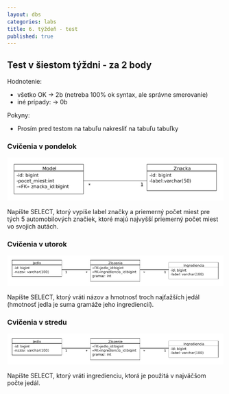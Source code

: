 ```yaml
---
layout: dbs
categories: labs
title: 6. týždeň - test
published: true
---
```


## Test v šiestom týždni - za 2 body

Hodnotenie:

* všetko OK &rarr; 2b (netreba 100% ok syntax, ale správne smerovanie)
* iné prípady: &rarr; 0b

Pokyny:

* Prosím pred testom na tabuľu nakresliť na tabuľu tabuľky

### Cvičenia v pondelok

![rel.model auta](/labs/files/lab05/test-auta.png "auta")

Napíšte SELECT, ktorý vypíše label značky a priemerný počet miest pre tých 5 automobilových značiek, ktoré majú najvyšší priemerný počet miest vo svojich autách.

### Cvičenia v utorok

![rel.model jedla](/labs/files/lab05/test-jedla.png "jedla")

Napíšte SELECT, ktorý vráti názov a hmotnosť troch najťažších jedál (hmotnosť jedla je suma gramáže jeho ingrediencií).

### Cvičenia v stredu

![rel.model jedla](/labs/files/lab05/test-jedla.png "jedla")

Napíšte SELECT, ktorý vráti ingredienciu, ktorá je použitá v najväčšom počte jedál.
